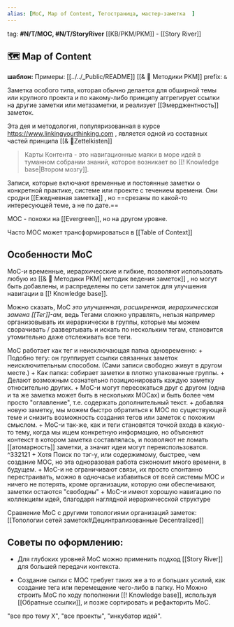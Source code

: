 ```yaml
---
alias: [MoC, Map of Content, Тегостраница, мастер-заметка  ]
---
```

tag: **\#N/T/MOC, \#N/T/StoryRiver**
[[KB/PKM/PKM]]  - [[Story River]]


## 🗺️ Map of Content
**шаблон:**
 Примеры: [[../../_Public/README]] [[& 🌱️ Методики PKM]]
 prefix: `&`

Заметка особого типа, которая  обычно делается для обширной темы или крупного проекта  и по какому-либо принципу аггрегирует ссылки на другие заметки или метазаметки, и реализует [[Эмерджентность]] заметок.

Эта дея и методология, популяризованная в курсе https://www.linkingyourthinking.com , является одной из составных частей принципа [[& 🌲️Zettelkisten]]

> Карты Контента - это навигационные маяки в море идей в туманном собрании знаний, которое возникает во [[! Knowledge base|Втором мозгу]].

Записи, которые включают временные и постоянные заметки о конкретной практике, системе или проекте с течением времени. Они сродни [[Ежедневная заметка]] , но ==срезаны по какой-то интересующей теме, а не по дате.==

MOC - похожи на [[Evergreen]], но на  другом уровне.

Часто MOC может трансформироваться в [[Table of Context]]

## Особенности MoC
MoC-и  временные, иерархичесские и гибкие, позволяют использовать любую из [[& 🌱️ Методики PKM| методик ведения заметок]] , но могут быть добавлены, и распределены по сети заметок для  улучшения навигации в [[! Knowledge base]].

Можно сказать, MoC *это улучшенная, расширенная, иерархичесская замена [[Тег]]-ам*, ведь Тегами сложно управлять, нельзя например организовывать их иерархически в группы, которые мы можем сворачивать / развертывать и искать по нескольким тегам, становится утомительно даже отслеживать все теги. 

MoC работает как тег и неисключающая папка одновременно:
\+ Подобно тегу: он группирует ссылки связанных заметок неисключительным способом. (Сами записи свободно живут в другом месте.)
\+ Как папка: собирает заметки в плотно упакованные группы.
\+ Делают возможным сознательно позиционировать каждую заметку относительно других.
\+ MoC-и могут пересекаться друг с другом (одна и та же заметка может быть в нескольких MOCах) и быть более чем просто "оглавление", т.е. содержать дополнительный текст.
\+ добавляя новую заметку, мы можем быстро обратиться к MOC по существующей теме и снизить возможность создания тегов или заметок с похожим смыслом.
\+ MoC-и так-же, как и теги становятся точкой входа в какую-то тему, когда мы ищем конкретную информацию, но объясняют контекст в котором заметка составлялась, и позволяют не ломать [[атомарность]] заметки, а значит идеи могут переиспользоватся. ^332121
\+ Хотя Поиск по тэг-у, или содержимому, быстрее, чем создание MOC, но эта одноразовая работа сэкономит много времени, в будущем.
\+ MoC-и не ограничивают связи, их просто спонтанно перестраивать, можно в одночасье избавиться от всей системы MOC и ничего не потерять, кроме организации, которую они обеспечивают, заметки остаются "свободны"
\+ MoC-и имеют хорошую навигацию по коллекциям идей, благодаря наглядной иерархичесской структуре

Сравнение MoC  с другими топологиями организаций заметок:
[[Топологии сетей заметок#Децинтрализованные Decentralized]]
## Советы по оформлению: 

- Для глубоких уровней MoC можно применить подход [[Story River]] для большей передачи контекста.

- Создание сылки с MOC требует таких же  а то и больших усилий, как создание тега или перемещение чего-либо в папку.
Но Можно строить MoC по ходу пополнении [[! Knowledge base]], используя [[Oбратные ссылки]], и позже  сортировать и рефакторить MoC.

 "все про тему X", "все проекты", "инкубатор идей". 

